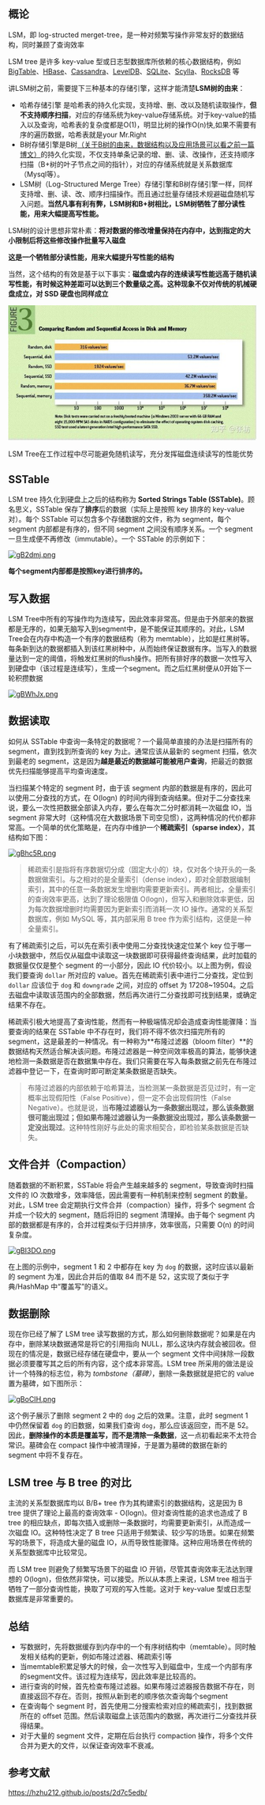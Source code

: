 ## 概论

LSM，即 log-structed merget-tree，是一种对频繁写操作非常友好的数据结构，同时兼顾了查询效率

LSM tree 是许多 key-value 型或日志型数据库所依赖的核心数据结构，例如 [BigTable](https://cloud.google.com/bigtable)、[HBase](https://hbase.apache.org/)、[Cassandra](https://cassandra.apache.org/)、[LevelDB](https://github.com/google/leveldb)、[SQLite](https://www.sqlite.org/)、[Scylla](https://www.scylladb.com/)、[RocksDB](https://rocksdb.org/) 等





讲LSM树之前，需要提下三种基本的存储引擎，这样才能清楚**LSM树的由来**：

- 哈希存储引擎  是哈希表的持久化实现，支持增、删、改以及随机读取操作，**但不支持顺序扫描**，对应的存储系统为key-value存储系统。对于key-value的插入以及查询，哈希表的复杂度都是O(1)，明显比树的操作O(n)快,如果不需要有序的遍历数据，哈希表就是your Mr.Right
- B树存储引擎是B树[（关于B树的由来，数据结构以及应用场景可以看之前一篇博文）](http://www.cnblogs.com/yanghuahui/p/3483047.html)的持久化实现，不仅支持单条记录的增、删、读、改操作，还支持顺序扫描（B+树的叶子节点之间的指针），对应的存储系统就是关系数据库（Mysql等）。
- LSM树（Log-Structured Merge Tree）存储引擎和B树存储引擎一样，同样支持增、删、读、改、顺序扫描操作。而且通过批量存储技术规避磁盘随机写入问题。**当然凡事有利有弊，LSM树和B+树相比，LSM树牺牲了部分读性能，用来大幅提高写性能。**



LSM树的设计思想非常朴素：**将对数据的修改增量保持在内存中，达到指定的大小限制后将这些修改操作批量写入磁盘**

**这是一个牺牲部分读性能，用来大幅提升写性能的结构**



当然，这个结构的有效是基于以下事实：**磁盘或内存的连续读写性能远高于随机读写性能，有时候这种差距可以达到三个数量级之高。这种现象不仅对传统的机械硬盘成立，对 SSD 硬盘也同样成立**

![image-20210421203206824](https://raw.githubusercontent.com/VanniAmor/ImgBed/master/image-20210421203206824.png)



LSM Tree在工作过程中尽可能避免随机读写，充分发挥磁盘连续读写的性能优势



## SSTable

LSM tree 持久化到硬盘上之后的结构称为 **Sorted Strings Table (SSTable)**。顾名思义，SSTable 保存了**排序**后的数据（实际上是按照 key 排序的 key-value 对）。每个 SSTable 可以包含多个存储数据的文件，称为 segment，每个 segment 内部都是有序的，但不同 segment 之间没有顺序关系。一个 segment 一旦生成便不再修改（immutable）。一个 SSTable 的示例如下：



[![gB2dmj.png](https://z3.ax1x.com/2021/05/13/gB2dmj.png)](https://imgtu.com/i/gB2dmj)



**每个segment内部都是按照key进行排序的。**



## 写入数据

LSM Tree中所有的写操作均为连续写，因此效率非常高。但是由于外部来的数据都是无序的，如果无脑写入到segment中，是不能保证其顺序的。对此，LSM Tree会在内存中构造一个有序的数据结构（称为 memtable），比如是红黑树等。每条新到达的数据都插入到该红黑树种中，从而始终保证数据有序。当写入的数据量达到一定的阈值，将触发红黑树的flush操作。把所有排好序的数据一次性写入到硬盘中（该过程是连续写），生成一个segment。而之后红黑树便从0开始下一轮积攒数据

[![gBWhJx.png](https://z3.ax1x.com/2021/05/13/gBWhJx.png)](https://imgtu.com/i/gBWhJx)



## 数据读取

如何从 SSTable 中查询一条特定的数据呢？一个最简单直接的办法是扫描所有的 segment，直到找到所查询的 key 为止。通常应该从最新的 segment 扫描，依次到最老的 segment，这是因为**越是最近的数据越可能被用户查询**，把最近的数据优先扫描能够提高平均查询速度。



当扫描某个特定的 segment 时，由于该 segment 内部的数据是有序的，因此可以使用二分查找的方式，在 O(log⁡n) 的时间内得到查询结果。但对于二分查找来说，要么一次性把数据全部读入内存，要么在每次二分时都消耗一次磁盘 IO，当 segment 非常大时（这种情况在大数据场景下司空见惯），这两种情况的代价都非常高。一个简单的优化策略是，在内存中维护一个**稀疏索引（sparse index）**，其结构如下图：

[![gBhc5R.png](https://z3.ax1x.com/2021/05/13/gBhc5R.png)](https://imgtu.com/i/gBhc5R)



> 稀疏索引是指将有序数据切分成（固定大小的）块，仅对各个块开头的一条数据做索引。与之相对的是全量索引（dense index），即对全部数据编制索引，其中的任意一条数据发生增删均需要更新索引。两者相比，全量索引的查询效率更高，达到了理论极限值 O(log⁡n)，但写入和删除效率更低，因为每次数据增删时均需要因为更新索引而消耗一次 IO 操作。通常的关系型数据库，例如 MySQL 等，其内部采用 B tree 作为索引结构，这便是一种全量索引。



有了稀疏索引之后，可以先在索引表中使用二分查找快速定位某个 key 位于哪一小块数据中，然后仅从磁盘中读取这一块数据即可获得最终查询结果，此时加载的数据量仅仅是整个 segment 的一小部分，因此 IO 代价较小。以上图为例，假设我们要查询 `dollar` 所对应的 value。首先在稀疏索引表中进行二分查找，定位到 `dollar` 应该位于 `dog` 和 `downgrade` 之间，对应的 offset 为 17208~19504。之后去磁盘中读取该范围内的全部数据，然后再次进行二分查找即可找到结果，或确定结果不存在。

稀疏索引极大地提高了查询性能，然而有一种极端情况却会造成查询性能骤降：当要查询的结果在 SSTable 中不存在时，我们将不得不依次扫描完所有的 segment，这是最差的一种情况。有一种称为**布隆过滤器（bloom filter）**的数据结构天然适合解决该问题。布隆过滤器是一种空间效率极高的算法，能够快速地检测一条数据是否在数据集中存在。我们只需要在写入每条数据之前先在布隆过滤器中登记一下，在查询时即可断定某条数据是否缺失。



> 布隆过滤器的内部依赖于哈希算法，当检测某一条数据是否见过时，有一定概率出现假阳性（False Positive），但一定不会出现假阴性（False Negative）。也就是说，当**布隆过滤器认为一条数据出现过，那么该条数据很可能出现过；但如果布隆过滤器认为一条数据没出现过，那么该条数据一定没出现过**。这种特性刚好与此处的需求相契合，即检验某条数据是否缺失。





## 文件合并（Compaction）



随着数据的不断积累，SSTable 将会产生越来越多的 segment，导致查询时扫描文件的 IO 次数增多，效率降低，因此需要有一种机制来控制 segment 的数量。对此，LSM tree 会定期执行文件合并（compaction）操作，将多个 segment 合并成一个较大的 segment，随后将旧的 segment 清理掉。由于每个 segment 内部的数据都是有序的，合并过程类似于归并排序，效率很高，只需要 O(n) 的时间复杂度。



[![gBI3DO.png](https://z3.ax1x.com/2021/05/13/gBI3DO.png)](https://imgtu.com/i/gBI3DO)



在上图的示例中，segment 1 和 2 中都存在 key 为 `dog` 的数据，这时应该以最新的 segment 为准，因此合并后的值取 84 而不是 52，这实现了类似于字典/HashMap 中“覆盖写”的语义。



## 数据删除



现在你已经了解了 LSM tree 读写数据的方式，那么如何删除数据呢？如果是在内存中，删除某块数据通常是将它的引用指向 NULL，那么这块内存就会被回收。但现在的情况是，数据已经存储在硬盘中，要从一个 segment 文件中间抹除一段数据必须要覆写其之后的所有内容，这个成本非常高。LSM tree 所采用的做法是设计一个特殊的标志位，称为 *tombstone（墓碑）*，删除一条数据就是把它的 value 置为墓碑，如下图所示：

[![gBoCIH.png](https://z3.ax1x.com/2021/05/13/gBoCIH.png)](https://imgtu.com/i/gBoCIH)



这个例子展示了删除 segment 2 中的 `dog` 之后的效果。注意，此时 segment 1 中仍然保留着 `dog` 的旧数据，如果我们查询 `dog`，那么应该返回空，而不是 52。因此，**删除操作的本质是覆盖写，而不是清除一条数据**，这一点初看起来不太符合常识。墓碑会在 compact 操作中被清理掉，于是置为墓碑的数据在新的 segment 中将不复存在。



## LSM tree 与 B tree 的对比

主流的关系型数据库均以 B/B+ tree 作为其构建索引的数据结构，这是因为 B tree 提供了理论上最高的查询效率 - O(log⁡n)。但对查询性能的追求也造成了 B tree 的相应缺点，即每次插入或删除一条数据时，均需要更新索引，从而造成一次磁盘 IO。这种特性决定了 B tree 只适用于频繁读、较少写的场景。如果在频繁写的场景下，将造成大量的磁盘 IO，从而导致性能骤降。这种应用场景在传统的关系型数据库中比较常见。

而 LSM tree 则避免了频繁写场景下的磁盘 IO 开销，尽管其查询效率无法达到理想的 O(log⁡n)，但依然非常快，可以接受。所以从本质上来说，LSM tree 相当于牺牲了一部分查询性能，换取了可观的写入性能。这对于 key-value 型或日志型数据库是非常重要的。



## 总结



- 写数据时，先将数据缓存到内存中的一个有序树结构中（memtable）。同时触发相关结构的更新，例如布隆过滤器、稀疏索引等
- 当memtable积累足够大的时候，会一次性写入到磁盘中，生成一个内部有序的segment文件。该过程为连续写，因此效率是比较高的。
- 进行查询的时候，首先检查布隆过滤器。如果布隆过滤器报告数据不存在，则直接返回不存在。否则，按照从新到老的顺序依次查询每个segment
- 在查询每个 segment 时，首先使用二分搜索检索对应的稀疏索引，找到数据所在的 offset 范围。然后读取磁盘上该范围内的数据，再次进行二分查找并获得结果。
- 对于大量的 segment 文件，定期在后台执行 compaction 操作，将多个文件合并为更大的文件，以保证查询效率不衰减。



## 参考文献

https://hzhu212.github.io/posts/2d7c5edb/